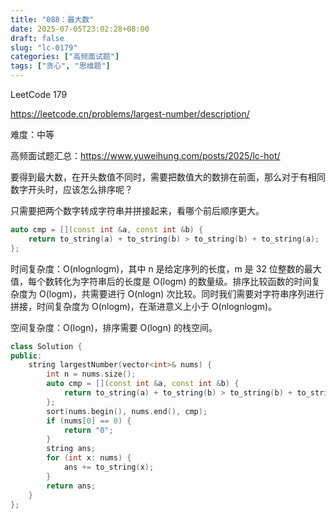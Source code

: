 ```yaml
---
title: "088：最大数"
date: 2025-07-05T23:02:28+08:00
draft: false
slug: "lc-0179"
categories: ["高频面试题"]
tags: ["贪心", "思维题"]
---
```


LeetCode 179

https://leetcode.cn/problems/largest-number/description/

难度：中等

高频面试题汇总：https://www.yuweihung.com/posts/2025/lc-hot/

要得到最大数，在开头数值不同时，需要把数值大的数排在前面，那么对于有相同数字开头时，应该怎么排序呢？

只需要把两个数字转成字符串并拼接起来，看哪个前后顺序更大。

```cpp
auto cmp = [](const int &a, const int &b) {
    return to_string(a) + to_string(b) > to_string(b) + to_string(a);
};
```

时间复杂度：O(nlognlogm)，其中 n 是给定序列的长度，m 是 32 位整数的最大值，每个数转化为字符串后的长度是 O(logm) 的数量级。排序比较函数的时间复杂度为 O(logm)，共需要进行 O(nlogn) 次比较。同时我们需要对字符串序列进行拼接，时间复杂度为 O(nlogm)，在渐进意义上小于 O(nlognlogm)。

空间复杂度：O(logn)，排序需要 O(logn) 的栈空间。

<!--more-->

```cpp
class Solution {
public:
    string largestNumber(vector<int>& nums) {
        int n = nums.size();
        auto cmp = [](const int &a, const int &b) {
            return to_string(a) + to_string(b) > to_string(b) + to_string(a);
        };
        sort(nums.begin(), nums.end(), cmp);
        if (nums[0] == 0) {
            return "0";
        }
        string ans;
        for (int x: nums) {
            ans += to_string(x);
        }
        return ans;
    }
};
```
